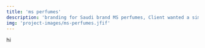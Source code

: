 ```yaml
---
title: 'ms perfumes'
description: 'branding for Saudi brand MS perfumes, Client wanted a simple typographic letters in a San Serif font for a logo, and a simple black and gold color palette. the brand currently has 3 main scents - as represented in the photos- we were limited in budget for photography and had only single white shots of the perfumes so all social media posters bellow were photoshop manipulation of 3 single photos of the perfumes. the design not only included the logo but everything from packaging to selecting the perfume bottles to the Thank you cards.'
img: 'project-images/ms-perfumes.jfif'
---
```


hi